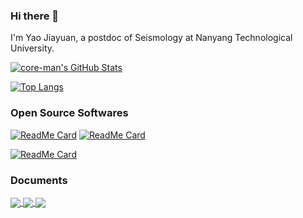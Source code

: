 ### Hi there 👋

I'm Yao Jiayuan, a postdoc of Seismology at Nanyang Technological University.

[![core-man's GitHub Stats](https://github-readme-stats.vercel.app/api?username=core-man&show_icons=true&theme=algolia&hide_border=true)](https://github.com/anuraghazra/github-readme-stats)

[![Top Langs](https://github-readme-stats.vercel.app/api/top-langs/?username=core-man&layout=compact&&show_icons=true&theme=algolia&hide_border=true)](https://github.com/anuraghazra/github-readme-stats#top-languages-card)

### Open Source Softwares

[![ReadMe Card](https://github-readme-stats.vercel.app/api/pin/?username=core-man&repo=SeisCC&show_icons=true&theme=algolia&hide_border=true&show_owner=true)](https://github.com/core-man/SeisCC)    [![ReadMe Card](https://github-readme-stats.vercel.app/api/pin/?username=core-man&repo=repeating-earthquake&show_icons=true&theme=algolia&hide_border=true&show_owner=true)](https://github.com/core-man/repeating-earthquake)

[![ReadMe Card](https://github-readme-stats.vercel.app/api/pin/?username=GenericMappingTools&repo=pygmt&show_icons=true&theme=algolia&hide_border=true&show_owner=true)](https://github.com/GenericMappingTools/pygmt)

### Documents

<a href="https://github.com/seismo-learn/seismology101">
  <img align="center" src="https://github-readme-stats.vercel.app/api/pin/?username=seismo-learn&repo=seismology101&show_icons=true&theme=algolia&hide_border=true&show_owner=true)" />
</a>

<a href="https://github.com/seismo-learn/software">
  <img align="center" src="https://github-readme-stats.vercel.app/api/pin/?username=seismo-learn&repo=software&show_icons=true&theme=algolia&hide_border=true&show_owner=true)" />
</a>

<a href="https://github.com/seisman/SeisLinks">
  <img align="center" src="https://github-readme-stats.vercel.app/api/pin/?username=seisman&repo=SeisLinks&show_icons=true&theme=algolia&hide_border=true&show_owner=true)" />
</a>
